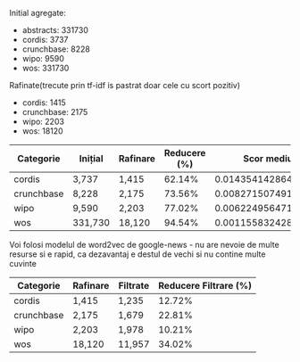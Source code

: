 Initial agregate:

- abstracts: 331730
- cordis: 3737
- crunchbase: 8228
- wipo: 9590
- wos: 331730

Rafinate(trecute prin tf-idf is pastrat doar cele cu scort pozitiv)

- cordis: 1415
- crunchbase: 2175
- wipo: 2203
- wos: 18120

| Categorie  | Inițial | Rafinare | Reducere (%) | Scor mediu          |
| ---------- | ------- | -------- | ------------ | ------------------- |
| cordis     | 3,737   | 1,415    | 62.14%       | 0.0143541428647975  |
| crunchbase | 8,228   | 2,175    | 73.56%       | 0.0082715074915485  |
| wipo       | 9,590   | 2,203    | 77.02%       | 0.00622495647189688 |
| wos        | 331,730 | 18,120   | 94.54%       | 0.00115583242856545 |

Voi folosi modelul de word2vec de google-news - nu are nevoie de multe resurse si e rapid, ca dezavantaj e destul de vechi si nu contine multe cuvinte

| Categorie  | Rafinare | Filtrate | Reducere Filtrare (%) |
| ---------- | -------- | -------- | --------------------- |
| cordis     | 1,415    | 1,235    | 12.72%                |
| crunchbase | 2,175    | 1,679    | 22.81%                |
| wipo       | 2,203    | 1,978    | 10.21%                |
| wos        | 18,120   | 11,957   | 34.02%                |
